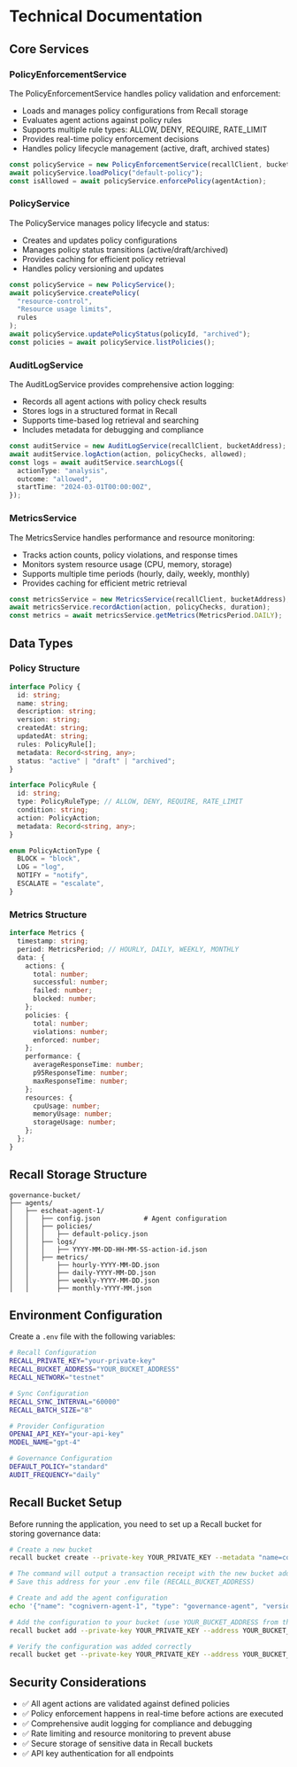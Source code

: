 # Technical Documentation

## Core Services

### PolicyEnforcementService

The PolicyEnforcementService handles policy validation and enforcement:

- Loads and manages policy configurations from Recall storage
- Evaluates agent actions against policy rules
- Supports multiple rule types: ALLOW, DENY, REQUIRE, RATE_LIMIT
- Provides real-time policy enforcement decisions
- Handles policy lifecycle management (active, draft, archived states)

```typescript
const policyService = new PolicyEnforcementService(recallClient, bucketAddress);
await policyService.loadPolicy("default-policy");
const isAllowed = await policyService.enforcePolicy(agentAction);
```

### PolicyService

The PolicyService manages policy lifecycle and status:

- Creates and updates policy configurations
- Manages policy status transitions (active/draft/archived)
- Provides caching for efficient policy retrieval
- Handles policy versioning and updates

```typescript
const policyService = new PolicyService();
await policyService.createPolicy(
  "resource-control",
  "Resource usage limits",
  rules
);
await policyService.updatePolicyStatus(policyId, "archived");
const policies = await policyService.listPolicies();
```

### AuditLogService

The AuditLogService provides comprehensive action logging:

- Records all agent actions with policy check results
- Stores logs in a structured format in Recall
- Supports time-based log retrieval and searching
- Includes metadata for debugging and compliance

```typescript
const auditService = new AuditLogService(recallClient, bucketAddress);
await auditService.logAction(action, policyChecks, allowed);
const logs = await auditService.searchLogs({
  actionType: "analysis",
  outcome: "allowed",
  startTime: "2024-03-01T00:00:00Z",
});
```

### MetricsService

The MetricsService handles performance and resource monitoring:

- Tracks action counts, policy violations, and response times
- Monitors system resource usage (CPU, memory, storage)
- Supports multiple time periods (hourly, daily, weekly, monthly)
- Provides caching for efficient metric retrieval

```typescript
const metricsService = new MetricsService(recallClient, bucketAddress);
await metricsService.recordAction(action, policyChecks, duration);
const metrics = await metricsService.getMetrics(MetricsPeriod.DAILY);
```

## Data Types

### Policy Structure

```typescript
interface Policy {
  id: string;
  name: string;
  description: string;
  version: string;
  createdAt: string;
  updatedAt: string;
  rules: PolicyRule[];
  metadata: Record<string, any>;
  status: "active" | "draft" | "archived";
}

interface PolicyRule {
  id: string;
  type: PolicyRuleType; // ALLOW, DENY, REQUIRE, RATE_LIMIT
  condition: string;
  action: PolicyAction;
  metadata: Record<string, any>;
}

enum PolicyActionType {
  BLOCK = "block",
  LOG = "log",
  NOTIFY = "notify",
  ESCALATE = "escalate",
}
```

### Metrics Structure

```typescript
interface Metrics {
  timestamp: string;
  period: MetricsPeriod; // HOURLY, DAILY, WEEKLY, MONTHLY
  data: {
    actions: {
      total: number;
      successful: number;
      failed: number;
      blocked: number;
    };
    policies: {
      total: number;
      violations: number;
      enforced: number;
    };
    performance: {
      averageResponseTime: number;
      p95ResponseTime: number;
      maxResponseTime: number;
    };
    resources: {
      cpuUsage: number;
      memoryUsage: number;
      storageUsage: number;
    };
  };
}
```

## Recall Storage Structure

```
governance-bucket/
├── agents/
│   ├── escheat-agent-1/
│   │   ├── config.json           # Agent configuration
│   │   ├── policies/
│   │   │   ├── default-policy.json
│   │   ├── logs/
│   │   │   ├── YYYY-MM-DD-HH-MM-SS-action-id.json
│   │   ├── metrics/
│   │       ├── hourly-YYYY-MM-DD.json
│   │       ├── daily-YYYY-MM-DD.json
│   │       ├── weekly-YYYY-MM-DD.json
│   │       ├── monthly-YYYY-MM.json
```

## Environment Configuration

Create a `.env` file with the following variables:

```bash
# Recall Configuration
RECALL_PRIVATE_KEY="your-private-key"
RECALL_BUCKET_ADDRESS="YOUR_BUCKET_ADDRESS"
RECALL_NETWORK="testnet"

# Sync Configuration
RECALL_SYNC_INTERVAL="60000"
RECALL_BATCH_SIZE="8"

# Provider Configuration
OPENAI_API_KEY="your-api-key"
MODEL_NAME="gpt-4"

# Governance Configuration
DEFAULT_POLICY="standard"
AUDIT_FREQUENCY="daily"
```

## Recall Bucket Setup

Before running the application, you need to set up a Recall bucket for storing governance data:

```bash
# Create a new bucket
recall bucket create --private-key YOUR_PRIVATE_KEY --metadata "name=cognivern-governance" --metadata "type=agent-storage"

# The command will output a transaction receipt with the new bucket address
# Save this address for your .env file (RECALL_BUCKET_ADDRESS)

# Create and add the agent configuration
echo '{"name": "cognivern-agent-1", "type": "governance-agent", "version": "1.0.0", "createdAt": "'$(date -u +"%Y-%m-%dT%H:%M:%SZ")'", "status": "active", "capabilities": ["policy-enforcement", "audit-logging", "performance-monitoring"]}' > agent-config.json

# Add the configuration to your bucket (use YOUR_BUCKET_ADDRESS from the creation step)
recall bucket add --private-key YOUR_PRIVATE_KEY --address YOUR_BUCKET_ADDRESS --key agents/cognivern-agent-1/config.json agent-config.json

# Verify the configuration was added correctly
recall bucket get --private-key YOUR_PRIVATE_KEY --address YOUR_BUCKET_ADDRESS --key agents/cognivern-agent-1/config.json
```

## Security Considerations

- ✅ All agent actions are validated against defined policies
- ✅ Policy enforcement happens in real-time before actions are executed
- ✅ Comprehensive audit logging for compliance and debugging
- ✅ Rate limiting and resource monitoring to prevent abuse
- ✅ Secure storage of sensitive data in Recall buckets
- ✅ API key authentication for all endpoints

